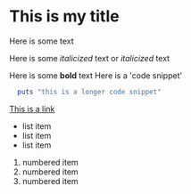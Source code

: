 # This is my title

Here is some text

Here is some _italicized_ text or *italicized* text

Here is some **bold** text
Here is a 'code snippet'

```ruby
  puts "this is a longer code snippet"
```

[This is a link](http://google.com)

* list item
* list item
* list item

1. numbered item
2. numbered item
3. numbered item
